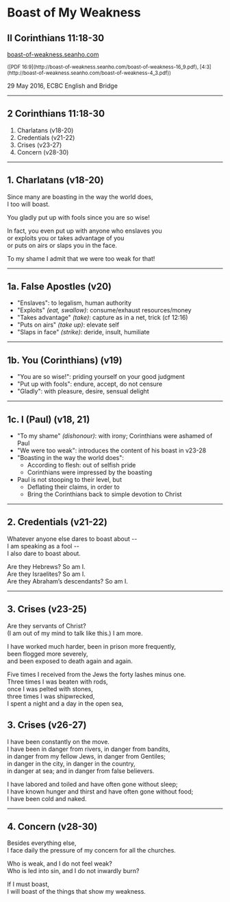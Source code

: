 <!-- .slide: class="center" data-background-image="img/unsplash-SrlmVWkVfJM-cross.jpg" -->

# Boast of My Weakness
## II Corinthians 11:18-30
[boast-of-weakness.seanho.com](http://boast-of-weakness.seanho.com/)

<small>
([PDF 16:9](http://boast-of-weakness.seanho.com/boast-of-weakness-16_9.pdf),
[4:3](http://boast-of-weakness.seanho.com/boast-of-weakness-4_3.pdf))
</small>

>>>
29 May 2016, ECBC English and Bridge

----------------------------------------

## 2 Corinthians 11:18-30

1. Charlatans (v18-20)
2. Credentials (v21-22)
3. Crises (v23-27)
4. Concern (v28-30)

----------------------------------------

## 1. Charlatans (v18-20)

Since many are boasting in the way the world does, <br/>
I too will boast. 

You gladly put up with fools since you are so wise! 

In fact, you even put up with anyone who enslaves you<br/>
or exploits you or takes advantage of you<br/>
or puts on airs or slaps you in the face. 

To my shame I admit that we were too weak for that!

----------------------------------------

## 1a. False Apostles (v20)

* "Enslaves": to legalism, human authority
* "Exploits" *(eat, swallow)*: consume/exhaust resources/money
* "Takes advantage" *(take)*: capture as in a net, trick (cf 12:16)
* "Puts on airs" *(take up)*: elevate self
* "Slaps in face" *(strike)*: deride, insult, humiliate

----------------------------------------

## 1b. You (Corinthians) (v19)

* "You are so wise!": priding yourself on your good judgment
* "Put up with fools": endure, accept, do not censure
* "Gladly": with pleasure, desire, sensual delight

----------------------------------------

## 1c. I (Paul) (v18, 21)

* "To my shame" *(dishonour)*: with irony; Corinthians were ashamed of Paul
* "We were too weak": introduces the content of his boast in v23-28
* "Boasting in the way the world does":
  + According to flesh: out of selfish pride
  + Corinthians were impressed by the boasting
* Paul is not stooping to their level, but
  + Deflating their claims, in order to
  + Bring the Corinthians back to simple devotion to Christ

----------------------------------------

## 2. Credentials (v21-22)

Whatever anyone else dares to boast about -- <br/>
I am speaking as a fool -- <br/>
I also dare to boast about.

Are they Hebrews? So am I. <br/>
Are they Israelites? So am I. <br/>
Are they Abraham’s descendants? So am I. 

----------------------------------------

## 3. Crises (v23-25)

Are they servants of Christ? <br/>
(I am out of my mind to talk like this.) I am more.

I have worked much harder, been in prison more frequently, <br/>
been flogged more severely, <br/>
and been exposed to death again and again. 

Five times I received from the Jews the forty lashes minus one. <br/>
Three times I was beaten with rods, <br/>
once I was pelted with stones, <br/>
three times I was shipwrecked, <br/>
I spent a night and a day in the open sea, 

## 3. Crises (v26-27)

I have been constantly on the move. <br/>
I have been in danger from rivers, in danger from bandits, <br/>
in danger from my fellow Jews, in danger from Gentiles; <br/>
in danger in the city, in danger in the country, <br/>
in danger at sea; and in danger from false believers.

I have labored and toiled and have often gone without sleep; <br/>
I have known hunger and thirst and have often gone without food; <br/>
I have been cold and naked. 

----------------------------------------

## 4. Concern (v28-30)

Besides everything else, <br/>
I face daily the pressure of my concern for all the churches.

Who is weak, and I do not feel weak? <br/>
Who is led into sin, and I do not inwardly burn?

If I must boast, <br/>
I will boast of the things that show my weakness.

